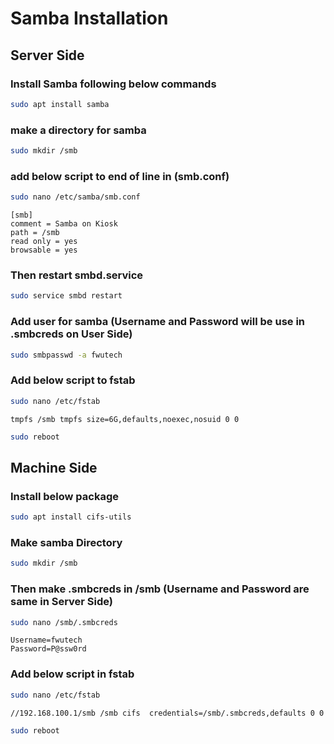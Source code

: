 # Samba Installation
## Server Side
### Install Samba following below commands
```bash
sudo apt install samba
```
### make a directory for samba
```bash
sudo mkdir /smb
```
### add below script to end of line in (smb.conf)

```bash
sudo nano /etc/samba/smb.conf
```
```editorconfig
[smb]
comment = Samba on Kiosk
path = /smb
read only = yes
browsable = yes

```
### Then restart smbd.service
```bash
sudo service smbd restart
```
### Add user for samba (Username and Password will be use in .smbcreds on User Side)
```bash
sudo smbpasswd -a fwutech
```
### Add below script to fstab
```bash
sudo nano /etc/fstab
```
```editorconfig
tmpfs /smb tmpfs size=6G,defaults,noexec,nosuid 0 0
```
```bash
sudo reboot
```
## Machine Side
### Install below package
```bash
sudo apt install cifs-utils
```
### Make samba Directory
```bash
sudo mkdir /smb
```
### Then make .smbcreds in /smb (Username and Password are same in Server Side)
```bash
sudo nano /smb/.smbcreds
```
```editorconfig
Username=fwutech
Password=P@ssw0rd
```
### Add below script in fstab
```bash
sudo nano /etc/fstab
```
```editorconfig
//192.168.100.1/smb /smb cifs  credentials=/smb/.smbcreds,defaults 0 0
```
```bash
sudo reboot
```